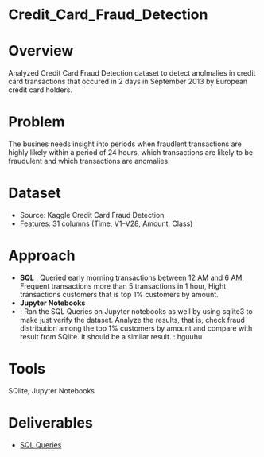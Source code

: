 # Credit_Card_Fraud_Detection

# Overview
Analyzed Credit Card Fraud Detection dataset to detect anolmalies in credit card transactions that occured in 2 days in September 2013 by European credit card holders.

# Problem
The busines needs insight into periods when fraudlent transactions are highly likely within a period of 24 hours, which transactions are likely to be fraudulent and which transactions are anomalies.

# Dataset
- Source: Kaggle Credit Card Fraud Detection
- Features: 31 columns (Time, V1–V28, Amount, Class)

# Approach
- **SQL** : Queried early morning transactions between 12 AM and 6 AM, Frequent transactions more than 5 transactions in 1 hour, Hight transactions customers that is top 1% customers by amount.
- **Jupyter Notebooks**
- : Ran the SQL Queries on Jupyter notebooks as well by using sqlite3 to make just verify the dataset. Analyze the results, that is, check fraud distribution among the top 1% customers by amount and compare with result from SQlite. It should be a similar result.
                        : hguuhu


# Tools
SQlite, Jupyter Notebooks

# Deliverables
- [SQL Queries](SQL%20Scripts/Fraud%20Detection%20SQL%20queries.md)
